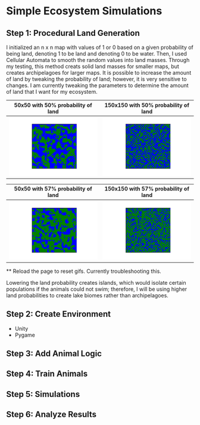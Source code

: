 # Simple Ecosystem Simulations 

## Step 1: Procedural Land Generation
I initialized an n x n map with values of 1 or 0 based on a given probability of being land, denoting 1 to be land and denoting 0 to be water. Then, I used Cellular Automata to smooth the random values into land masses. Through my testing, this method creats solid land masses for smaller maps, but creates archipelagoes for larger maps. It is possible to increase the amount of land by tweaking the probability of land; however, it is very sensitive to changes. I am currently tweaking the parameters to determine the amount of land that I want for my ecosystem.

50x50 with 50% probability of land            |  150x150 with 50% probability of land
:-------------------------:|:-------------------------:
![](Imgs/land_generation50.gif)  |  ![](Imgs/land_generation150.gif)

50x50 with 57% probability of land            |  150x150 with 57% probability of land
:-------------------------:|:-------------------------:
![](Imgs/land_generation50_57.gif)  |  ![](Imgs/land_generation150_57.gif)

** Reload the page to reset gifs. Currently troubleshooting this. 

Lowering the land probability creates islands, which would isolate certain populations if the animals could not swim; therefore, I will be using higher land probabilities to create lake biomes rather than archipelagoes.

## Step 2: Create Environment
 - Unity
 - Pygame
## Step 3: Add Animal Logic
## Step 4: Train Animals
## Step 5: Simulations
## Step 6: Analyze Results
